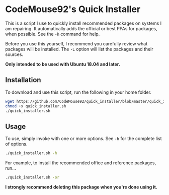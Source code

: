 # CodeMouse92's Quick Installer

This is a script I use to quickly install recommended packages on systems I am repairing.
It automatically adds the official or best PPAs for packages, when possible. See the
`-h` command for help.

Before you use this yourself, I recommend you carefully review what packages will be installed.
The `-L` option will list the packages and their sources.

**Only intended to be used with Ubuntu 18.04 and later.**

## Installation

To download and use this script, run the following in your home folder.

```bash
wget https://github.com/CodeMouse92/quick_installer/blob/master/quick_installer.sh
chmod +x quick_installer.sh
./quick_installer.sh
```

## Usage
To use, simply invoke with one or more options. See `-h` for the complete list of options.

```bash
./quick_installer.sh -h
```

For example, to install the recommended office and reference packages, run...

```bash
./quick_installer.sh -or
```

**I strongly recommend deleting this package when you're done using it.**
